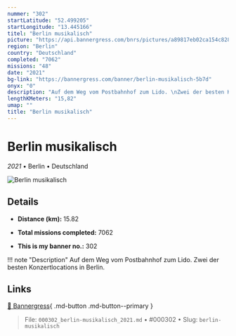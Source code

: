 ```yaml
---
nummer: "302"
startLatitude: "52.499205"
startLongitude: "13.445166"
titel: "Berlin musikalisch"
picture: "https://api.bannergress.com/bnrs/pictures/a89817eb02ca154c8288464ef5510dc1"
region: "Berlin"
country: "Deutschland"
completed: "7062"
missions: "48"
date: "2021"
bg-link: "https://bannergress.com/banner/berlin-musikalisch-5b7d"
onyx: "0"
description: "Auf dem Weg vom Postbahnhof zum Lido. \nZwei der besten Konzertlocations in Berlin."
lengthKMeters: "15,82"
umap: ""
title: "Berlin musikalisch"
---
```

# Berlin musikalisch

*2021* • Berlin • Deutschland

![Berlin musikalisch](https://api.bannergress.com/bnrs/pictures/a89817eb02ca154c8288464ef5510dc1)

## Details
- **Distance (km):** 15.82

- **Total missions completed:** 7062
- **This is my banner no.:** 302


!!! note "Description"
    Auf dem Weg vom Postbahnhof zum Lido. 
Zwei der besten Konzertlocations in Berlin.



## Links
[🔗 Bannergress](https://bannergress.com/banner/berlin-musikalisch-5b7d){ .md-button .md-button--primary }



> File: `000302_berlin-musikalisch_2021.md` • #000302 • Slug: `berlin-musikalisch`
